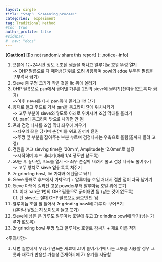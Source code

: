 ```yaml
---
layout: single
title: "Step3. Screening process"
categories:  experiment
tag: Traditional Method
#toc: true
author_profile: false
#sidebar:
#  nav: "docs"
---
```


**[Caution]** [Do not randomly share this report]
{: .notice--info}

1. 오븐에 12~24시간 정도 건조된 샘플을 꺼내고 알루미늄 호일 뚜껑 열기<br>
 -> OHP 필름으로 다 떼어냄(가위로 오려 사용하며 bowl의 edge 부분은 필름을 구부려서 긁기)<br>
2. Sieve 중 구멍 크기가 작은 것을 lid 위에 올리기<br>
3. OHP 필름으로 pan에서 긁어낸 가루를 2번의 sieve에 올리기(잔여물 없도록 다 긁기)<br>
 ->이후 sieve를 다시 pan 위에 올리고 lid 닫기<br>
4. 통재로 들고 후드로 가서 pan을 동그라미 안에 위치시키기<br>
 -> 고무 부분이 sieve와 닿도록 아래로 위치시켜 조임 막대를 올리기<br>
 Cf. pan이 동그라미 밖으로 나가면 안 됨<br>
5. 끈과 검정 나사를 조임 막대 좌우에 끼우기<br>
 ->좌우의 끈을 당기며 손잡이를 위로 끝까지 올림<br>
 ->뚜껑 옆 부분을 잡아주는 부분 누르며 검정나사는 우측으로 올림(끝까지 돌려 고정)<br>
6. 전원을 켜고 sieving time은 ‘20min’, Amplitude는 ‘2.0mm’로 설정<br>
 ->시작하며 후드 내리기(아래 1/4 정도만 남도록)<br>
7. 20분 후 끝나면, 후드를 열기 -> 좌우 손잡이 내려서 풀고 검정 나사도 풀어주기<br>
 -> 고무 망치로 sieve 옆을 톡톡 쳐주기<br>
8. Zr grinding bowl, lid 가져와 에탄올로 닦기<br>
9. Sieve 통째로 후드에서 가져오기 + 알루미늄 호일 꺼내서 절반 접어 자국 남기기<br>
10. Sieve 아래에 걸러진 고운 powder부터 알루미늄 호일 위에 붓기<br>
 Cf. 이때 pan은 1번의 OHP 필름으로 긁어내면 됨 (남는 것이 없도록)<br>
 Cf. 단 sieve는 절대 OHP 필름으로 긁으면 안 됨<br>
11.	알루미늄 호일 잘 들어서 Zr grinding bowl에 가루 다 부어주기<br>
 (얼마나 남았는지 보이도록 들고 붓기)<br>
12.	Sieve에 남은 큰 가루도 알루미늄 호일에 붓고 Zr grinding bowl에 담기(남는 가루가 없도록)<br>
13.	Zr grinding bowl 뚜껑 덮고 알루미늄 호일로 감싸기 + 재료 이름 적기<br>

<주의사항><br>
1. 이번 실험에서 우리가 만드는 재료에 Zr이 들어가기에 다른 그릇을 사용할 경우 그릇과 재료가 반응할 가능성 존재하기에 Zr 용기를 사용함<br>
